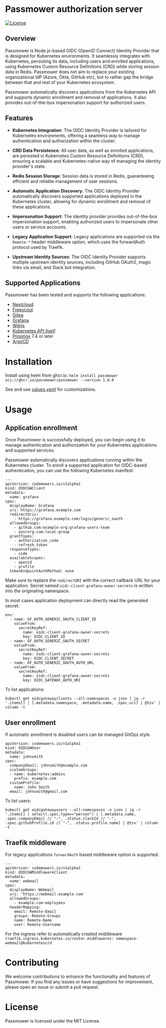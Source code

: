 # Passmower authorization server

[![License](https://img.shields.io/badge/license-MIT-blue.svg)](LICENSE)

## Overview

Passmower is Node.js-based OIDC (OpenID Connect) Identity Provider that is
designed for Kubernetes environments.
It seamlessly integrates with Kubernetes, persisting its data, including users
and enrolled applications, using Kubernetes Custom Resource Definitions (CRD)
while storing session data in Redis.
Passmower does not aim to replace your existing organizational
IdP (Azure, Okta, GitHub etc), but to rather gap the bridge between that and
rest of your Kubernetes ecosystem.

Passmower automatically discovers applications from the Kubernetes API and
supports dynamic enrollment and removal of applications.
It also provides out-of-the-box impersonation support for authorized users.

## Features

- **Kubernetes Integration**: The OIDC Identity Provider is tailored for Kubernetes environments, offering a seamless way to manage authentication and authorization within the cluster.

- **CRD Data Persistence**: All user data, as well as enrolled applications, are persisted in Kubernetes Custom Resource Definitions (CRD), ensuring a scalable and Kubernetes-native way of managing the identity provider's state.

- **Redis Session Storage**: Session data is stored in Redis, guaranteeing efficient and reliable management of user sessions.

- **Automatic Application Discovery**: The OIDC Identity Provider automatically discovers supported applications deployed in the Kubernetes cluster, allowing for dynamic enrollment and removal of these applications.

- **Impersonation Support**: The identity provider provides out-of-the-box impersonation support, enabling authorized users to impersonate other users or service accounts.

- **Legacy Application Support**: Legacy applications are supported via the `Remote-*` header middleware option, which uses the forwardAuth protocol used by Traefik.

- **Upstream Identity Sources**: The OIDC Identity Provider supports multiple upstream identity sources, including GitHub OAuth2, magic links via email, and Slack bot integration.

## Supported Applications

Passmower has been tested and supports the following applications:

- [Nextcloud](https://git.k-space.ee/k-space/kube/src/branch/master/nextcloud/application.yaml)
- [Freescout](https://git.k-space.ee/k-space/kube/src/branch/master/freescout/application.yml)
- [Gitea](https://git.k-space.ee/k-space/kube/src/branch/master/gitea/application.yaml)
- [Grafana](https://git.k-space.ee/k-space/kube/src/branch/master/grafana/application.yml)
- [Wikijs](https://git.k-space.ee/k-space/kube/src/branch/master/wiki/application.yml)
- [Kubernetes API itself](https://git.k-space.ee/k-space/kube/src/branch/master/oidc-gateway/kubelogin.yaml)
- [Proxmox](https://git.k-space.ee/k-space/kube/src/branch/master/oidc-gateway/proxmox.yaml) 7.4 or later
- [ArgoCD](https://git.k-space.ee/k-space/kube/src/branch/master/argocd/application-extras.yml)

# Installation

Install using helm from ghcr.io: `helm install passmower oci://ghcr.io/passmower/passmower --version 1.0.0`

See and use [values.yaml](values.yaml) for customizations.

# Usage

## Application enrollment

Once Passmower is successfully deployed, you can begin using
it to manage authentication and authorization for your Kubernetes applications
and supported services.

Passmower automatically discovers applications running within
the Kubernetes cluster. To enroll a supported application for OIDC-based
authentication, you can use the following Kubernetes manifest:

```
---
apiVersion: codemowers.io/v1alpha1
kind: OIDCGWClient
metadata:
  name: grafana
spec:
  displayName: Grafana
  uri: https://grafana.example.com
  redirectUris:
    - https://grafana.example.com/login/generic_oauth
  allowedGroups:
    - github.com:example-org:grafana-users-team
    - yourorg.com:local-group
  grantTypes:
    - authorization_code
    - refresh_token
  responseTypes:
    - code
  availableScopes:
    - openid
    - profile
  tokenEndpointAuthMethod: none
```

Make sure to replace the `redirectURI` with the correct callback URL for your
application. Secret named `oidc-client-grafana-owner-secrets` is written
into the originating namespace.

In most cases application deployment can directly read the generated secret:

```
env:
  - name: GF_AUTH_GENERIC_OAUTH_CLIENT_ID
    valueFrom:
      secretKeyRef:
        name: oidc-client-grafana-owner-secrets
        key: OIDC_CLIENT_ID
  - name: GF_AUTH_GENERIC_OAUTH_SECRET
    valueFrom:
      secretKeyRef:
        name: oidc-client-grafana-owner-secrets
        key: OIDC_CLIENT_SECRET
  - name: GF_AUTH_GENERIC_OAUTH_AUTH_URL
    valueFrom:
      secretKeyRef:
        name: oidc-client-grafana-owner-secrets
        key: OIDC_GATEWAY_AUTH_URI
```

To list applications:

```
kubectl get oidcgatewayclients --all-namespaces -o json | jq -r '.items[] | [.metadata.namespace, .metadata.name, .spec.uri] | @tsv' | column -t
```

## User enrollment

If automatic enrollment is disabled users can be managed GitOps style.

```
apiVersion: codemowers.io/v1alpha1
kind: OIDCGWUser
metadata:
  name: johnsmith
spec:
  companyEmail: johnsmith@example.com
  customGroups:
  - name: kubernetes:admins
    prefix: example.com
  customProfile:
    name: John Smith
  email: johnsmith@gmail.com
```

To list users:

```
kubectl get oidcgatewayusers --all-namespaces -o json | jq -r '.items[] | select(.spec.type=="person") | [.metadata.name, .spec.companyEmail // "-", .status.slackId // "-", .spec.githubProfile.id // "-", .status.profile.name] | @tsv' | column -t
```

## Traefik middleware

For legacy applications `forwardAuth` based middleware option is supported.

```
---
apiVersion: codemowers.io/v1alpha1
kind: OIDCGWMiddlewareClient
metadata:
  name: webmail
spec:
  displayName: Webmail
  uri: 'https://webmail.example.com'
  allowedGroups:
    - example.com:employees
  headerMapping:
    email: Remote-Email
    groups: Remote-Groups
    name: Remote-Name
    user: Remote-Username
```

For the ingress refer to automatically created middleware
`traefik.ingress.kubernetes.io/router.middlewares: namespace-webmail@kubernetescrd`


# Contributing

We welcome contributions to enhance the functionality and features of Passmower.
If you find any issues or have suggestions for improvement,
please open an issue or submit a pull request.

# License

Passmower is licensed under the MIT License.
